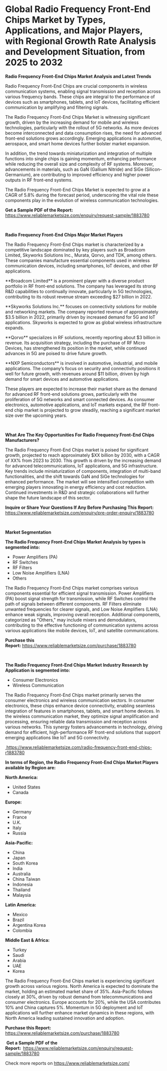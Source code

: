 <p><h1>Global Radio Frequency Front-End Chips Market by Types, Applications, and Major Players, with Regional Growth Rate Analysis and Development Situation, from 2025 to 2032</h1></p><p><strong>Radio Frequency Front-End Chips Market Analysis and Latest Trends</strong></p>
<p><p>Radio Frequency Front-End Chips are crucial components in wireless communication systems, enabling signal transmission and reception across various frequency bands. These chips are integral to the performance of devices such as smartphones, tablets, and IoT devices, facilitating efficient communication by amplifying and filtering signals.</p><p>The Radio Frequency Front-End Chips Market is witnessing significant growth, driven by the increasing demand for mobile and wireless technologies, particularly with the rollout of 5G networks. As more devices become interconnected and data consumption rises, the need for advanced front-end solutions grows accordingly. Emerging applications in automotive, aerospace, and smart home devices further bolster market expansion.</p><p>In addition, the trend towards miniaturization and integration of multiple functions into single chips is gaining momentum, enhancing performance while reducing the overall size and complexity of RF systems. Moreover, advancements in materials, such as GaN (Gallium Nitride) and SiGe (Silicon-Germanium), are contributing to improved efficiency and higher power outputs in RF front-end systems.</p><p>The Radio Frequency Front-End Chips Market is expected to grow at a CAGR of 5.8% during the forecast period, underscoring the vital role these components play in the evolution of wireless communication technologies.</p></p>
<p><strong>Get a Sample PDF of the Report:&nbsp;</strong> <a href="https://www.reliablemarketsize.com/enquiry/request-sample/1883780?utm_campaign=3199&utm_medium=2&utm_source=Github&utm_content=ia&utm_term=07042025&utm_id=radio-frequency-front-end-chips">https://www.reliablemarketsize.com/enquiry/request-sample/1883780</a></p>
<p>&nbsp;</p>
<p><strong>Radio Frequency Front-End Chips Major Market Players</strong></p>
<p><p>The Radio Frequency Front-End Chips market is characterized by a competitive landscape dominated by key players such as Broadcom Limited, Skyworks Solutions Inc., Murata, Qorvo, and TDK, among others. These companies manufacture essential components used in wireless communication devices, including smartphones, IoT devices, and other RF applications.</p><p>**Broadcom Limited** is a prominent player with a diverse product portfolio in RF front-end solutions. The company has leveraged its strong R&D capabilities to continually innovate, particularly in 5G technologies, contributing to its robust revenue stream exceeding $27 billion in 2022.</p><p>**Skyworks Solutions Inc.** focuses on connectivity solutions for mobile and networking markets. The company reported revenue of approximately $3.5 billion in 2022, primarily driven by increased demand for 5G and IoT applications. Skyworks is expected to grow as global wireless infrastructure expands.</p><p>**Qorvo** specializes in RF solutions, recently reporting about $3 billion in revenue. Its acquisition strategy, including the purchase of RF Micro Devices, has strengthened its position in the market, while continued advances in 5G are poised to drive future growth.</p><p>**NXP Semiconductors** is involved in automotive, industrial, and mobile applications. The company’s focus on security and connectivity positions it well for future growth, with revenues around $11 billion, driven by high demand for smart devices and automotive applications.</p><p>These players are expected to increase their market share as the demand for advanced RF front-end solutions grows, particularly with the proliferation of 5G networks and smart connected devices. As consumer electronics, automotive applications, and IoT markets expand, the RF front-end chip market is projected to grow steadily, reaching a significant market size over the upcoming years.</p></p>
<p>&nbsp;</p>
<p><strong>What Are The Key Opportunities For Radio Frequency Front-End Chips Manufacturers?</strong></p>
<p><p>The Radio Frequency Front-End Chips market is poised for significant growth, projected to reach approximately $XX billion by 2030, with a CAGR of XX% from 2023 to 2030. This growth is driven by the increasing demand for advanced telecommunications, IoT applications, and 5G infrastructure. Key trends include miniaturization of components, integration of multi-band functionalities, and the shift towards GaN and SiGe technologies for enhanced performance. The market will see intensified competition with emerging players innovating in energy efficiency and cost reduction. Continued investments in R&D and strategic collaborations will further shape the future landscape of this sector.</p></p>
<p><strong>Inquire or Share Your Questions If Any Before Purchasing This Report:</strong> <a href="https://www.reliablemarketsize.com/enquiry/pre-order-enquiry/1883780?utm_campaign=3199&utm_medium=2&utm_source=Github&utm_content=ia&utm_term=07042025&utm_id=radio-frequency-front-end-chips">https://www.reliablemarketsize.com/enquiry/pre-order-enquiry/1883780</a></p>
<p>&nbsp;</p>
<p><strong>Market Segmentation</strong></p>
<p><strong>The Radio Frequency Front-End Chips Market Analysis by types is segmented into:</strong></p>
<p><ul><li>Power Amplifiers (PA)</li><li>RF Switches</li><li>RF Filters</li><li>Low Noise Amplifiers (LNA)</li><li>Others</li></ul></p>
<p><p>The Radio Frequency Front-End Chips market comprises various components essential for efficient signal transmission. Power Amplifiers (PA) boost signal strength for transmission, while RF Switches control the path of signals between different components. RF Filters eliminate unwanted frequencies for clearer signals, and Low Noise Amplifiers (LNA) enhance weak signals, improving overall reception. Additional components, categorized as "Others," may include mixers and demodulators, contributing to the effective functioning of communication systems across various applications like mobile devices, IoT, and satellite communications.</p></p>
<p><strong>Purchase this Report:&nbsp;</strong><a href="https://www.reliablemarketsize.com/purchase/1883780?utm_campaign=3199&utm_medium=2&utm_source=Github&utm_content=ia&utm_term=07042025&utm_id=radio-frequency-front-end-chips">https://www.reliablemarketsize.com/purchase/1883780</a></p>
<p>&nbsp;</p>
<p><strong>The Radio Frequency Front-End Chips Market Industry Research by Application is segmented into:</strong></p>
<p><ul><li>Consumer Electronics</li><li>Wireless Communication</li></ul></p>
<p><p>The Radio Frequency Front-End Chips market primarily serves the consumer electronics and wireless communication sectors. In consumer electronics, these chips enhance device connectivity, enabling seamless integration of features in smartphones, tablets, and smart home devices. In the wireless communication market, they optimize signal amplification and processing, ensuring reliable data transmission and reception across various networks. This synergy fosters advancements in technology, driving demand for efficient, high-performance RF front-end solutions that support emerging applications like IoT and 5G connectivity.</p></p>
<p><a href="https://www.reliablemarketsize.com/radio-frequency-front-end-chips-r1883780?utm_campaign=3199&utm_medium=2&utm_source=Github&utm_content=ia&utm_term=07042025&utm_id=radio-frequency-front-end-chips">&nbsp;https://www.reliablemarketsize.com/radio-frequency-front-end-chips-r1883780</a></p>
<p><strong>In terms of Region, the Radio Frequency Front-End Chips Market Players available by Region are:</strong></p>
<p>
    <p> <strong> North America: </strong>
        <ul>
            <li>United States</li>
            <li>Canada</li>
        </ul>
        </p> 
    <p> <strong> Europe: </strong>
        <ul>
            <li>Germany</li>
            <li>France</li>
            <li>U.K.</li>
            <li>Italy</li>
            <li>Russia</li>
        </ul>
        </p> 
    <p> <strong> Asia-Pacific: </strong>
        <ul>
            <li>China</li>
            <li>Japan</li>
            <li>South Korea</li>
            <li>India</li>
            <li>Australia</li>
            <li>China Taiwan</li>
            <li>Indonesia</li>
            <li>Thailand</li>
            <li>Malaysia</li>
        </ul>
        </p> 
    <p> <strong> Latin America: </strong>
        <ul>
            <li>Mexico</li>
            <li>Brazil</li>
            <li>Argentina Korea</li>
            <li>Colombia</li>
        </ul>
        </p> 
    <p> <strong> Middle East & Africa: </strong>
        <ul>
            <li>Turkey</li>
            <li>Saudi</li>
            <li>Arabia</li>
            <li>UAE</li>
            <li>Korea</li>
        </ul>
    </p>
    </p>
<p><p>The Radio Frequency Front-End Chips market is experiencing significant growth across various regions. North America is expected to dominate the market, holding an estimated market share of 35%. Asia-Pacific follows closely at 30%, driven by robust demand from telecommunications and consumer electronics. Europe accounts for 20%, while the USA contributes 10% and China captures 5%. Momentum in 5G deployment and IoT applications will further enhance market dynamics in these regions, with North America leading sustained innovation and adoption.</p></p>
<p><strong>Purchase this Report: </strong><a href="https://www.reliablemarketsize.com/purchase/1883780?utm_campaign=3199&utm_medium=2&utm_source=Github&utm_content=ia&utm_term=07042025&utm_id=radio-frequency-front-end-chips">https://www.reliablemarketsize.com/purchase/1883780</a></p>
<p>&nbsp;<strong>Get a Sample PDF of the Report:&nbsp;&nbsp;</strong><a href="https://www.reliablemarketsize.com/enquiry/request-sample/1883780?utm_campaign=3199&utm_medium=2&utm_source=Github&utm_content=ia&utm_term=07042025&utm_id=radio-frequency-front-end-chips">https://www.reliablemarketsize.com/enquiry/request-sample/1883780</a></p>
<p><strong></strong></p>
<p>Check more reports on <a href="https://www.reliablemarketsize.com/?utm_campaign=3199&utm_medium=2&utm_source=Github&utm_content=ia&utm_term=07042025&utm_id=radio-frequency-front-end-chips">https://www.reliablemarketsize.com/</a></p>
